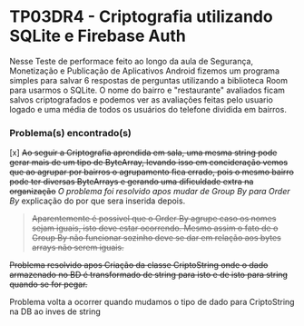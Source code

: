 # TP03DR4 - Criptografia utilizando SQLite e Firebase Auth
Nesse Teste de performace feito ao longo da aula de Segurança, Monetização e Publicação de Aplicativos Android
fizemos um programa simples para salvar 6 respostas de perguntas utilizando a biblioteca Room para usarmos o SQLite.
O nome do bairro e "restaurante" avaliados ficam salvos criptografados e podemos ver as avaliações feitas pelo usuario logado e uma média 
de todos os usuários do telefone dividida em bairros.
### Problema(s) encontrado(s)
[x] ~~Ao seguir a Criptografia aprendida em sala, uma mesma string pode gerar mais de um tipo de ByteArray, levando isso em concideração vemos que ao agrupar por bairros o agrupamento fica errado, pois o mesmo bairro pode ter diversas ByteArrays e gerando uma dificuldade extra na organização~~
*O problema foi resolvido apos mudar de Group By para Order By* explicação do por que sera inserida depois.
> ~~Aparentemente é possivel que o Order By agrupe caso os nomes sejam iguais, isto deve estar ocorrendo. Mesmo assim o fato de o Group By não funcionar sozinho deve se dar em relação aos bytes arrays não serem iguais.~~

~~Problema resolvido apos Criação da classe CriptoString onde o dado armazenado no BD é transformado de string para isto e de isto para string quando se for pegar.~~

Problema volta a ocorrer quando mudamos o tipo de dado para CriptoString na DB ao inves de string
